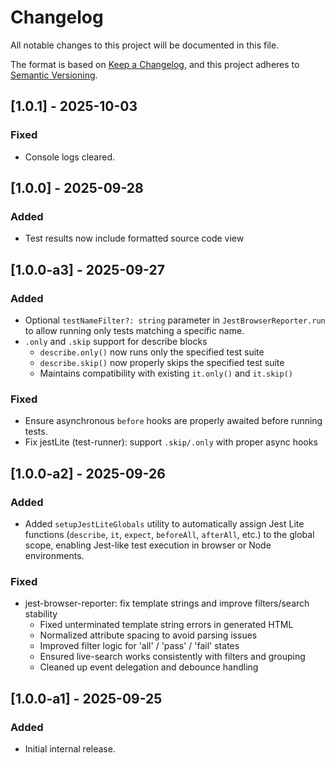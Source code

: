 ﻿# Changelog
All notable changes to this project will be documented in this file.

The format is based on [Keep a Changelog](https://keepachangelog.com/en/1.0.0/),
and this project adheres to [Semantic Versioning](https://semver.org/spec/v2.0.0.html).

## [1.0.1] - 2025-10-03
### Fixed
- Console logs cleared.

## [1.0.0] - 2025-09-28
### Added
- Test results now include formatted source code view
 
## [1.0.0-a3] - 2025-09-27
### Added
- Optional `testNameFilter?: string` parameter in `JestBrowserReporter.run` to allow running only tests matching a specific name.
- `.only` and `.skip` support for describe blocks
  - `describe.only()` now runs only the specified test suite
  - `describe.skip()` now properly skips the specified test suite
  - Maintains compatibility with existing `it.only()` and `it.skip()`

### Fixed
- Ensure asynchronous `before` hooks are properly awaited before running tests.
- Fix jestLite (test-runner): support `.skip/.only` with proper async hooks

## [1.0.0-a2] - 2025-09-26
### Added
- Added `setupJestLiteGlobals` utility to automatically assign Jest Lite functions (`describe`, `it`, `expect`, `beforeAll`, `afterAll`, etc.) to the global scope, enabling Jest-like test execution in browser or Node environments.

### Fixed
- jest-browser-reporter: fix template strings and improve filters/search stability
  - Fixed unterminated template string errors in generated HTML
  - Normalized attribute spacing to avoid parsing issues
  - Improved filter logic for 'all' / 'pass' / 'fail' states
  - Ensured live-search works consistently with filters and grouping
  - Cleaned up event delegation and debounce handling


## [1.0.0-a1] - 2025-09-25

### Added
- Initial internal release.